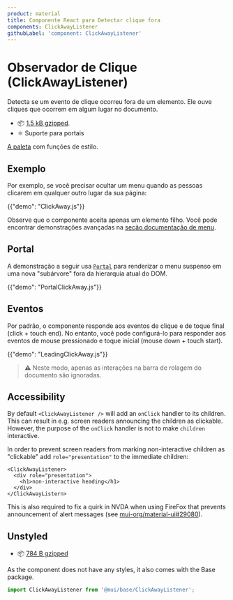```yaml
---
product: material
title: Componente React para Detectar clique fora
components: ClickAwayListener
githubLabel: 'component: ClickAwayListener'
---
```


# Observador de Clique (ClickAwayListener)

<p class="description">Detecta se um evento de clique ocorreu fora de um elemento. Ele ouve cliques que ocorrem em algum lugar no documento.</p>

- 📦 [1.5 kB gzipped](/size-snapshot).
- ⚛️ Suporte para portais

[A paleta](/system/palette/) com funções de estilo.

## Exemplo

Por exemplo, se você precisar ocultar um menu quando as pessoas clicarem em qualquer outro lugar da sua página:

{{"demo": "ClickAway.js"}}

Observe que o componente aceita apenas um elemento filho. Você pode encontrar demonstrações avançadas na [seção documentação de menu](/components/menus/#menulist-composition).

## Portal

A demonstração a seguir usa [`Portal`](/components/portal/) para renderizar o menu suspenso em uma nova "subárvore" fora da hierarquia atual do DOM.

{{"demo": "PortalClickAway.js"}}

## Eventos

Por padrão, o componente responde aos eventos de clique e de toque final (click + touch end). No entanto, você pode configurá-lo para responder aos eventos de mouse pressionado e toque inicial (mouse down + touch start).

{{"demo": "LeadingClickAway.js"}}

> ⚠️ Neste modo, apenas as interações na barra de rolagem do documento são ignoradas.

## Accessibility

By default `<ClickAwayListener />` will add an `onClick` handler to its children. This can result in e.g. screen readers announcing the children as clickable. However, the purpose of the `onClick` handler is not to make `children` interactive.

In order to prevent screen readers from marking non-interactive children as "clickable" add `role="presentation"` to the immediate children:

```tsx
<ClickAwayListener>
  <div role="presentation">
    <h1>non-interactive heading</h1>
  </div>
</ClickAwayListern>
```

This is also required to fix a quirk in NVDA when using FireFox that prevents announcement of alert messages (see [mui-org/material-ui#29080](https://github.com/mui-org/material-ui/issues/29080)).

## Unstyled

- 📦 [784 B gzipped](https://bundlephobia.com/package/@mui/base@latest)

As the component does not have any styles, it also comes with the Base package.

```js
import ClickAwayListener from '@mui/base/ClickAwayListener';
```
